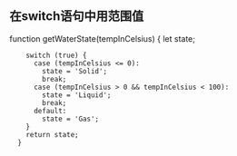 ## 在switch语句中用范围值 
 
 function getWaterState(tempInCelsius) {
        let state;

        switch (true) {
          case (tempInCelsius <= 0): 
            state = 'Solid';
            break;
          case (tempInCelsius > 0 && tempInCelsius < 100): 
            state = 'Liquid';
            break;
          default: 
            state = 'Gas';
        }
        return state;
      }
